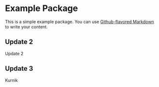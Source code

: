 # Example Package

This is a simple example package. You can use
[Github-flavored Markdown](https://guides.github.com/features/mastering-markdown/)
to write your content.

## Update 2

Update 2

## Update 3

Kurnik